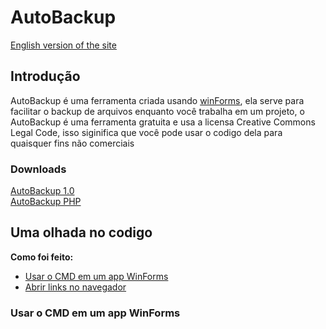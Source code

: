 # AutoBackup
[English version of the site](joeBiden.md)
## Introdução
AutoBackup é uma ferramenta criada usando [winForms](https://www.google.com/search?q=winForms), ela serve para facilitar o backup de arquivos enquanto você trabalha em um projeto, o AutoBackup é uma ferramenta gratuita e usa a licensa Creative Commons Legal Code, isso siginifica que você pode usar o codigo dela para quaisquer fins não comerciais

### Downloads
[AutoBackup 1.0](pudim.com.br) <br>
[AutoBackup PHP](pudim.com.br)

## Uma olhada no codigo
**Como foi feito:**
- [Usar o CMD em um app WinForms](#cmd-no-winForms)
- [Abrir links no navegador](#AutoBackup)

<a name="cmd-no-winForms"> </a>
### Usar o CMD em um app WinForms 

